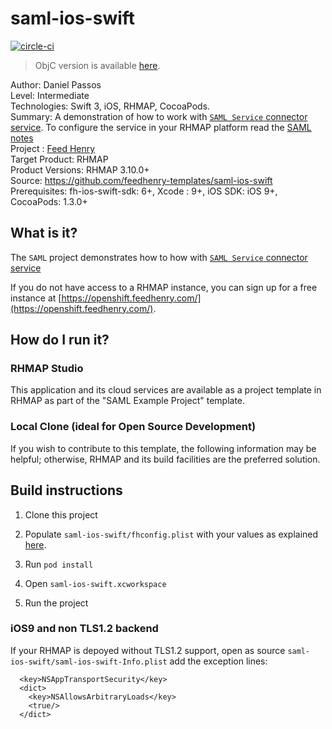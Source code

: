 # saml-ios-swift
[![circle-ci](https://img.shields.io/circleci/project/github/feedhenry-templates/saml-ios-swift/master.svg)](https://circleci.com/gh/feedhenry-templates/saml-ios-swift)

> ObjC version is available [here](https://github.com/feedhenry-templates/saml-ios-app/).

Author: Daniel Passos  
Level: Intermediate  
Technologies: Swift 3, iOS, RHMAP, CocoaPods.  
Summary: A demonstration of how to work with [`SAML Service` connector service](https://github.com/feedhenry-templates/saml-service). To configure the service in your RHMAP platform read the [SAML notes](https://github.com/feedhenry-templates/saml-service/blob/master/NOTES.md)  
Project : [Feed Henry](http://feedhenry.org)  
Target Product: RHMAP  
Product Versions: RHMAP 3.10.0+   
Source: https://github.com/feedhenry-templates/saml-ios-swift  
Prerequisites: fh-ios-swift-sdk: 6+, Xcode : 9+, iOS SDK: iOS 9+, CocoaPods: 1.3.0+

## What is it?

The `SAML` project demonstrates how to how with [`SAML Service` connector service](https://github.com/feedhenry-templates/saml-service)

If you do not have access to a RHMAP instance, you can sign up for a free instance at [https://openshift.feedhenry.com/](https://openshift.feedhenry.com/).

## How do I run it?  

### RHMAP Studio

This application and its cloud services are available as a project template in RHMAP as part of the "SAML Example Project" template.

### Local Clone (ideal for Open Source Development)

If you wish to contribute to this template, the following information may be helpful; otherwise, RHMAP and its build facilities are the preferred solution.

## Build instructions

1. Clone this project

2. Populate `saml-ios-swift/fhconfig.plist` with your values as explained [here](https://access.redhat.com/documentation/en-us/red_hat_mobile_application_platform_hosted/3/html/client_sdk/native-ios-swift).

3. Run `pod install`

4. Open `saml-ios-swift.xcworkspace`

4. Run the project

### iOS9 and non TLS1.2 backend

If your RHMAP is depoyed without TLS1.2 support, open as source  `saml-ios-swift/saml-ios-swift-Info.plist` add the exception lines:

```
  <key>NSAppTransportSecurity</key>
  <dict>
    <key>NSAllowsArbitraryLoads</key>
    <true/>
  </dict>
```
